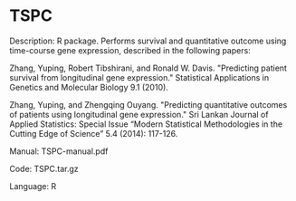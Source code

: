 # TSPC
Description: R package. Performs survival and quantitative outcome using time-course gene expression, described in the following papers:

Zhang, Yuping, Robert Tibshirani, and Ronald W. Davis. "Predicting patient survival from longitudinal gene expression." Statistical Applications in Genetics and Molecular Biology 9.1 (2010).

Zhang, Yuping, and Zhengqing Ouyang. "Predicting quantitative outcomes of patients using longitudinal gene expression." Sri Lankan Journal of Applied Statistics: Special Issue “Modern Statistical Methodologies in the Cutting Edge of Science” 5.4 (2014): 117-126.

Manual: TSPC-manual.pdf

Code: TSPC.tar.gz

Language: R
